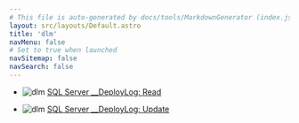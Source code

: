 ```yaml
---
# This file is auto-generated by docs/tools/MarkdownGenerator (index.js)
layout: src/layouts/Default.astro
title: 'dlm'
navMenu: false
# Set to true when launched
navSitemap: false
navSearch: false
---
```


<ul>

<li>

![dlm](https://i.octopus.com/library/step-templates/dlm.png) [SQL Server __DeployLog: Read](/integrations/dlm/sql-server-__deploylog%3A-read)

</li>
        
<li>

![dlm](https://i.octopus.com/library/step-templates/dlm.png) [SQL Server __DeployLog: Update](/integrations/dlm/sql-server-__deploylog%3A-update)

</li>
        
</ul>
